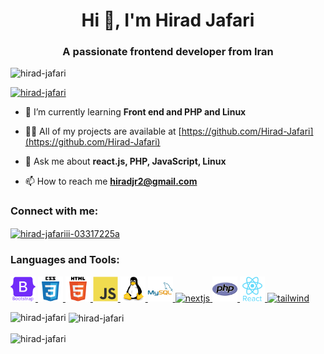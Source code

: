 <h1 align="center">Hi 👋, I'm Hirad Jafari</h1>
<h3 align="center">A passionate frontend developer from Iran</h3>

<p align="left"> <img src="https://komarev.com/ghpvc/?username=hirad-jafari&label=Profile%20views&color=0e75b6&style=flat" alt="hirad-jafari" /> </p>

<p align="left"> <a href="https://github.com/ryo-ma/github-profile-trophy"><img src="https://github-profile-trophy.vercel.app/?username=hirad-jafari" alt="hirad-jafari" /></a> </p>

- 🌱 I’m currently learning **Front end and PHP and Linux**

- 👨‍💻 All of my projects are available at [https://github.com/Hirad-Jafari](https://github.com/Hirad-Jafari)

- 💬 Ask me about **react.js, PHP, JavaScript, Linux**

- 📫 How to reach me **hiradjr2@gmail.com**

<h3 align="left">Connect with me:</h3>
<p align="left">
<a href="https://linkedin.com/in/hirad-jafariii-03317225a" target="blank"><img align="center" src="https://raw.githubusercontent.com/rahuldkjain/github-profile-readme-generator/master/src/images/icons/Social/linked-in-alt.svg" alt="hirad-jafariii-03317225a" height="30" width="40" /></a>
</p>

<h3 align="left">Languages and Tools:</h3>
<p align="left"> <a href="https://getbootstrap.com" target="_blank" rel="noreferrer"> <img src="https://raw.githubusercontent.com/devicons/devicon/master/icons/bootstrap/bootstrap-plain-wordmark.svg" alt="bootstrap" width="40" height="40"/> </a> <a href="https://www.w3schools.com/css/" target="_blank" rel="noreferrer"> <img src="https://raw.githubusercontent.com/devicons/devicon/master/icons/css3/css3-original-wordmark.svg" alt="css3" width="40" height="40"/> </a> <a href="https://www.w3.org/html/" target="_blank" rel="noreferrer"> <img src="https://raw.githubusercontent.com/devicons/devicon/master/icons/html5/html5-original-wordmark.svg" alt="html5" width="40" height="40"/> </a> <a href="https://developer.mozilla.org/en-US/docs/Web/JavaScript" target="_blank" rel="noreferrer"> <img src="https://raw.githubusercontent.com/devicons/devicon/master/icons/javascript/javascript-original.svg" alt="javascript" width="40" height="40"/> </a> <a href="https://www.linux.org/" target="_blank" rel="noreferrer"> <img src="https://raw.githubusercontent.com/devicons/devicon/master/icons/linux/linux-original.svg" alt="linux" width="40" height="40"/> </a> <a href="https://www.mysql.com/" target="_blank" rel="noreferrer"> <img src="https://raw.githubusercontent.com/devicons/devicon/master/icons/mysql/mysql-original-wordmark.svg" alt="mysql" width="40" height="40"/> </a> <a href="https://nextjs.org/" target="_blank" rel="noreferrer"> <img src="https://cdn.worldvectorlogo.com/logos/nextjs-2.svg" alt="nextjs" width="40" height="40"/> </a> <a href="https://www.php.net" target="_blank" rel="noreferrer"> <img src="https://raw.githubusercontent.com/devicons/devicon/master/icons/php/php-original.svg" alt="php" width="40" height="40"/> </a> <a href="https://reactjs.org/" target="_blank" rel="noreferrer"> <img src="https://raw.githubusercontent.com/devicons/devicon/master/icons/react/react-original-wordmark.svg" alt="react" width="40" height="40"/> </a> <a href="https://tailwindcss.com/" target="_blank" rel="noreferrer"> <img src="https://www.vectorlogo.zone/logos/tailwindcss/tailwindcss-icon.svg" alt="tailwind" width="40" height="40"/> </a> </p>

<p><img align="left" src="https://github-readme-stats.vercel.app/api/top-langs?username=hirad-jafari&show_icons=true&locale=en&layout=compact" alt="hirad-jafari" /></p>

<p>&nbsp;<img align="center" src="https://github-readme-stats.vercel.app/api?username=hirad-jafari&show_icons=true&locale=en" alt="hirad-jafari" /></p>

<p><img align="center" src="https://github-readme-streak-stats.herokuapp.com/?user=hirad-jafari&" alt="hirad-jafari" /></p>





